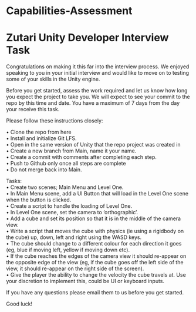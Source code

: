 # Capabilities-Assessment #

# **Zutari Unity Developer Interview Task** #

Congratulations on making it this far into the interview process. We enjoyed speaking to you in your initial interview and would like to move on to testing some of your skills in the Unity engine.

Before you get started, assess the work required and let us know how long you expect the project to take you. We will expect to see your commit to the repo by this time and date. You have a maximum of 7 days from the day your receive this task.

Please follow these instructions closely:<br>

•	Clone the repo from here<br>
•	Install and initialize Git LFS.<br>
•	Open in the same version of Unity that the repo project was created in<br>
•	Create a new branch from Main, name it your name.<br>
•	Create a commit with comments after completing each step.<br>
•	Push to Github only once all steps are complete<br>
•	Do not merge back into Main.<br>

Tasks:<br>
•	Create two scenes; Main Menu and Level One. <br>
•	In Main Menu scene, add a UI Button that will load in the Level One scene when the button is clicked.<br>
•	Create a script to handle the loading of Level One.<br>
•	In Level One scene, set the camera to ‘orthographic’.<br>
•	Add a cube and set its position so that it is in the middle of the camera view.<br>
•	Write a script that moves the cube with physics (ie using a rigidbody on the cube) up, down, left and right using the WASD keys.<br>
•	The cube should change to a different colour for each direction it goes (eg, blue if moving left, yellow if moving down etc).<br>
•	If the cube reaches the edges of the camera view it should re-appear on the opposite edge of the view (eg, if the cube goes off the left side of the view, it should re-appear on the right side of the screen).<br>
•	Give the player the ability to change the velocity the cube travels at. Use your discretion to implement this, could be UI or keyboard inputs.<br>

If you have any questions please email them to us before you get started.

Good luck!
